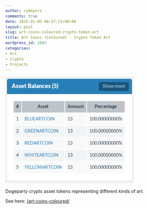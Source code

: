 ```yaml
---
author: robmyers
comments: true
date: 2015-01-05 08:57:21+00:00
layout: post
slug: art-coins-coloured-crypto-token-art
title: Art Coins (Coloured) - Crypto Token Art
wordpress_id: 2693
categories:
- Art
- Crypto
- Projects
---
```


[![colourcoinbalances](/assets/2015/01/colourcoinbalances.png)](/assets/2015/01/colourcoinbalances.png)

Dogeparty crypto asset tokens representing different kinds of art.

See here: [/art-coins-coloured/](/art-coins-coloured/)
